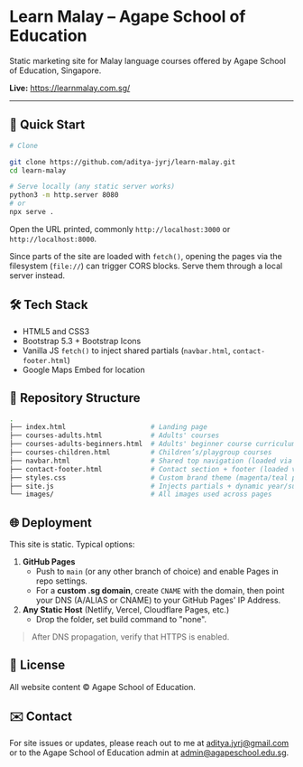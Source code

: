 # Learn Malay – Agape School of Education
Static marketing site for Malay language courses offered by Agape School of Education, Singapore.

**Live:** https://learnmalay.com.sg/

---
## 🚀 Quick Start

```bash
# Clone

git clone https://github.com/aditya-jyrj/learn-malay.git
cd learn-malay

# Serve locally (any static server works)
python3 -m http.server 8080
# or
npx serve .
```

Open the URL printed, commonly `http://localhost:3000` or `http://localhost:8000`.

Since parts of the site are loaded with `fetch()`, opening the pages via the filesystem (`file://`) can trigger CORS blocks. Serve them through a local server instead.

## 🛠️ Tech Stack
- HTML5 and CSS3
- Bootstrap 5.3 + Bootstrap Icons
- Vanilla JS `fetch()` to inject shared partials (`navbar.html`, `contact-footer.html`)
- Google Maps Embed for location

## 📁 Repository Structure
```bash
.
├── index.html                     # Landing page
├── courses-adults.html            # Adults' courses
├── courses-adults-beginners.html  # Adults' beginner course curriculum
├── courses-children.html          # Children’s/playgroup courses
├── navbar.html                    # Shared top navigation (loaded via fetch)
├── contact-footer.html            # Contact section + footer (loaded via fetch)
├── styles.css                     # Custom brand theme (magenta/teal palette)
├── site.js                        # Injects partials + dynamic year/subheadings
└── images/                        # All images used across pages
```

## 🌐 Deployment
This site is static. Typical options:
1. **GitHub Pages**
	- Push to `main` (or any other branch of choice) and enable Pages in repo settings.
	- For a **custom .sg domain**, create `CNAME` with the domain, then point your DNS (A/ALIAS or CNAME) to your GitHub Pages' IP Address.
2. **Any Static Host** (Netlify, Vercel, Cloudflare Pages, etc.)
	- Drop the folder, set build command to "none".
> After DNS propagation, verify that HTTPS is enabled.

## 📄 License
All website content © Agape School of Education.

## ✉️ Contact
For site issues or updates, please reach out to me at aditya.jyrj@gmail.com or to the Agape School of Education admin at admin@agapeschool.edu.sg.